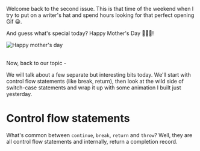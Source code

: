 Welcome back to the second issue. This is that time of the weekend when I try to put on a writer's hat and spend hours looking for that perfect opening Gif 😀.

And guess what's special today? Happy Mother's Day 👩‍👦‍👦!

![Happy mother's day](https://media.giphy.com/media/xUA7b1YdLklDWnATMQ/giphy.gif)
<br/><br/>

Now, back to our topic -

We will talk about a few separate but interesting bits today. We'll start with control flow statements (like break, return), then look at the wild side of switch-case statements and wrap it up with some animation I built just yesterday.

# Control flow statements
What's common between `continue`, `break`, `return` and `throw`? 
Well, they are all control flow statements and internally, return a completion record. 
<!--stackedit_data:
eyJoaXN0b3J5IjpbLTQyMjY1NTc0MCwtNTM0NTQ0NjMyXX0=
-->